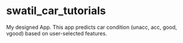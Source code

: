 # swatil_car_tutorials
My designed App.  This app predicts car condition (unacc, acc, good, vgood) based on user-selected features.
